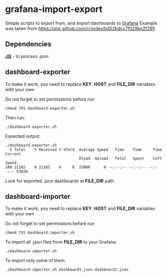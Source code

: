 # grafana-import-export

Simple scripts to export from, and import dashboards to [Grafana](http://grafana.org/)
Example was taken from https://gist.github.com/crisidev/bd52bdcc7f029be2f295 

## Dependencies
**[JQ](https://stedolan.github.io/jq/)** - to process .json

## dashboard-exporter
To make it work, you need to replace **KEY**, **HOST** and **FILE_DIR** variables with your own

Do not forget to set permissions before run
```
chmod 755 dashboard-exporter.sh
```

Then run:
```
./dashboard-exporter.sh
```

Expected output:
```
./dashboard-exporter.sh
  % Total    % Received % Xferd  Average Speed   Time    Time     Time  Current
                                 Dload  Upload   Total   Spent    Left  Speed
100 21102    0 21102    0     0  53000      0 --:--:-- --:--:-- --:--:-- 53020

```

Look for exported .json dashboards at **FILE_DIR** path

## dashboard-importer
To make it work, you need to replace **KEY**, **HOST** and **FILE_DIR** variables with your own

Do not forget to set permissions before run
```
chmod 755 dashboard-importer.sh
```

To import all .json files from **FILE_DIR** to your Grafana:
```
./dashboard-importer.sh
```

To import only some of them:
```
./dashboard-importer.sh dashboard1.json dashboard2.json
```

